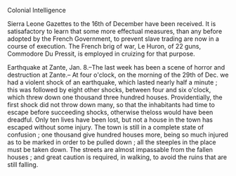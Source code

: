   Colonial Intelligence  Sierra Leone Gazettes to the 16th of December have been received. It is satisafactory to learn that some more effectual measures, than any before adopted by the French Government, to prevent slave trading are now in a course of execution. The French brig of war, Le Huron, of 22 guns, Commodore Du Pressit, is employed in cruizing for that purpose.  Earthquake at Zante, Jan. 8.–The last week has been a scene of horror and destruction at Zante.– At four o'clock, on the morning of the 29th of Dec. we had a violent shock of an earthquake, which lasted nearly half a minute ; this was followed by eight other shocks, between four and six o'clock, which threw down one thousand three hundred houses. Providentially, the first shock did not throw down many, so that the inhabitants had time to escape before succeeding shocks, otherwise theloss would have been dreadful. Only ten lives have been lost, but not a house in the town has escaped without some injury. The town is still in a complete state of confusion ; one thousand give hundred houses more, being so much injured as to be marked in order to be pulled down ; all the steeples in the place must be taken down. The streets are almost impassable from the fallen houses ; and great caution is required, in walking, to avoid the ruins that are still falling.  